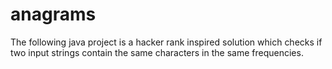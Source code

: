 # anagrams
The following java project is a hacker rank inspired solution which checks if two input strings contain the same characters in the same frequencies.
